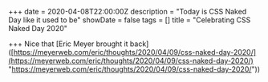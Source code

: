 +++
date = 2020-04-08T22:00:00Z
description = "Today is CSS Naked Day like it used to be"
showDate = false
tags = []
title = "Celebrating CSS Naked Day 2020"

+++
Nice that \[Eric Meyer brought it back\]([https://meyerweb.com/eric/thoughts/2020/04/09/css-naked-day-2020/](https://meyerweb.com/eric/thoughts/2020/04/09/css-naked-day-2020/) "https://meyerweb.com/eric/thoughts/2020/04/09/css-naked-day-2020/"))